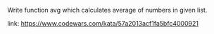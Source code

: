 Write function avg which calculates average of numbers in given list.

link: https://www.codewars.com/kata/57a2013acf1fa5bfc4000921
